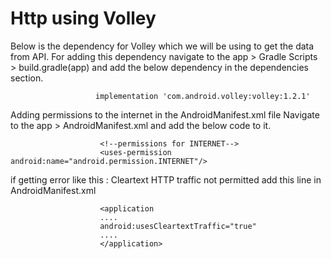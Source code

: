 # Http using Volley

Below is the dependency for Volley which we will be using to get the data from API. 
For adding this dependency navigate to the app > Gradle Scripts > build.gradle(app) and add the below dependency in the dependencies section.  


 
 
 
 
                       implementation 'com.android.volley:volley:1.2.1'






Adding permissions to the internet in the AndroidManifest.xml file
Navigate to the app > AndroidManifest.xml and add the below code to it.  








                       
                        <!--permissions for INTERNET-->
                        <uses-permission android:name="android.permission.INTERNET"/>
                        
                        
                        
                        



if getting error like this : Cleartext HTTP traffic not permitted
add this line in AndroidManifest.xml
                        
                        
                        
                        
                        <application
                        ....
                        android:usesCleartextTraffic="true"
                        ....
                        </application>
                        
                        
                        
                        
                        
                        
                        
                        
                        
                        
                        
                        
